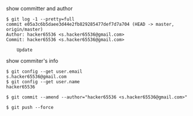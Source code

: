 
show committer and author
```console
$ git log -1 --pretty=full 
commit e05a3c6b5daee3d44e2fb829285477def7d7a704 (HEAD -> master, origin/master)
Author: hacker65536 <s.hacker65536@gmail.com>
Commit: hacker65536 <s.hacker65536@gmail.com>

    Update
```

show commiter's info
```console
$ git config --get user.email 
s.hacker65536@gmail.com
$ git config --get user.name
hacker65536
```

```console
$ git commit --amend --author="hacker65536 <s.hacker65536@gmail.com>"
```


```console
$ git push --force
```
